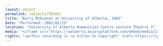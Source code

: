 ```yaml
---
layout: object
permalink: /objects/59183/
title: "Barry McKinnon at University of Alberta, 1982"
date: "Performed::1982/02/15"
location: "University of Alberta Humanities Centre Lecture Theatre 3"
media: "<iframe src='https://ualberta.aviaryplatform.com/embed/media/174070' height='400' width='600'></iframe>"
rights: "<p>This recording is <a title='In Copyright' href='https://rightsstatements.org/page/InC/1.0/?language=en' target='_blank' rel='noopener'>In Copyright</a> and is made available for non-commercial research and educational purposes. The University of Alberta wishes to hear from any copyright owner, or their representative, who believes that this recording has been used without authorization. Please contact <a title='erahelp@ualberta.ca' href='mailto:erahelp@ualberta.ca' target='_blank' rel='noopener'>erahelp@ualberta.ca</a>. You may display/perform this material for non-commercial research or teaching purposes. For all other reproduction, performance or distribution uses, please contact the copyright holders</p>"
---
```


